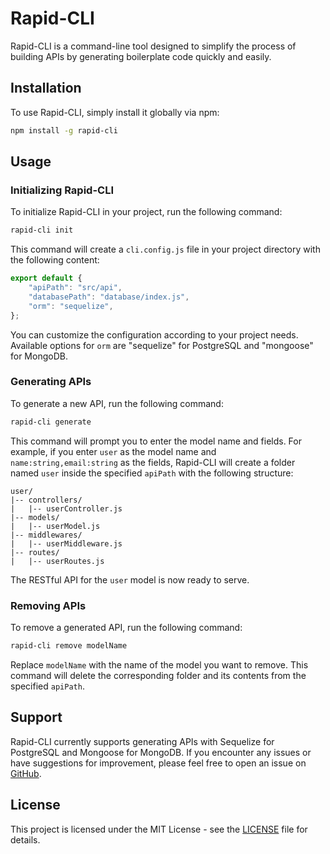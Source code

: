 # Rapid-CLI

Rapid-CLI is a command-line tool designed to simplify the process of building APIs by generating boilerplate code quickly and easily.

## Installation

To use Rapid-CLI, simply install it globally via npm:

```bash
npm install -g rapid-cli
```

## Usage

### Initializing Rapid-CLI

To initialize Rapid-CLI in your project, run the following command:

```bash
rapid-cli init
```

This command will create a `cli.config.js` file in your project directory with the following content:

```javascript
export default {
    "apiPath": "src/api",
    "databasePath": "database/index.js",
    "orm": "sequelize",
};
```

You can customize the configuration according to your project needs. Available options for `orm` are "sequelize" for PostgreSQL and "mongoose" for MongoDB.

### Generating APIs

To generate a new API, run the following command:

```bash
rapid-cli generate
```

This command will prompt you to enter the model name and fields. For example, if you enter `user` as the model name and `name:string,email:string` as the fields, Rapid-CLI will create a folder named `user` inside the specified `apiPath` with the following structure:

```
user/
|-- controllers/
|   |-- userController.js
|-- models/
|   |-- userModel.js
|-- middlewares/
|   |-- userMiddleware.js
|-- routes/
|   |-- userRoutes.js
```

The RESTful API for the `user` model is now ready to serve.

### Removing APIs

To remove a generated API, run the following command:

```bash
rapid-cli remove modelName
```

Replace `modelName` with the name of the model you want to remove. This command will delete the corresponding folder and its contents from the specified `apiPath`.

## Support

Rapid-CLI currently supports generating APIs with Sequelize for PostgreSQL and Mongoose for MongoDB. If you encounter any issues or have suggestions for improvement, please feel free to open an issue on [GitHub](https://github.com/webdev-narayan/rapid-cli).

## License

This project is licensed under the MIT License - see the [LICENSE](LICENSE) file for details.